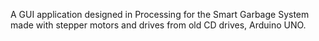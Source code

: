 A GUI application designed in Processing for the Smart Garbage System made with stepper motors and drives from old CD drives, Arduino UNO.
